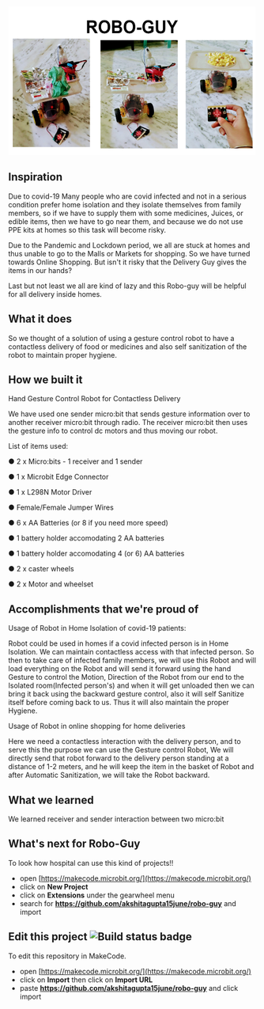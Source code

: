 
<img src="https://github.com/akshitagupta15june/Robo-Guy/blob/master/Screenshot%20(21).png" height=300 width=500>


## Inspiration

Due to covid-19 Many people who are covid infected and not in a serious condition prefer home isolation and they isolate themselves from family members, so if we have to supply them with some
medicines, Juices, or edible items, then we have to go near them, and because
we do not use PPE kits at homes so this task will become risky.

Due to the Pandemic and Lockdown period, we all are stuck at homes and thus
unable to go to the Malls or Markets for shopping. So we have turned towards
Online Shopping. But isn't it risky that the Delivery Guy gives the items in our
hands?


Last but not least we all are kind of lazy and this Robo-guy will be helpful for all delivery inside homes.

## What it does

 So we thought of a solution of using a gesture control robot to have a contactless delivery of food or medicines and also self sanitization of the robot to maintain proper hygiene.

## How we built it

Hand Gesture Control Robot for Contactless Delivery

We have used one sender micro:bit that sends gesture information over to another
receiver micro:bit through radio. The receiver micro:bit then uses the gesture info to
control dc motors and thus moving our robot.

List of items used:

● 2 x Micro:bits - 1 receiver and 1 sender

● 1 x Microbit Edge Connector

● 1 x L298N Motor Driver

● Female/Female Jumper Wires

● 6 x AA Batteries (or 8 if you need more speed)

● 1 battery holder accomodating 2 AA batteries

● 1 battery holder accomodating 4 (or 6) AA batteries

● 2 x caster wheels

● 2 x Motor and wheelset


## Accomplishments that we're proud of

Usage of Robot in Home Isolation of covid-19 patients:

Robot could be used in homes if a covid infected person is in Home Isolation. We can
maintain contactless access with that infected person. So then to take care of infected
family members, we will use this Robot and will load everything on the Robot and will
send it forward using the hand Gesture to control the Motion, Direction of the Robot
from our end to the Isolated room(Infected person's) and when it will get unloaded then
we can bring it back using the backward gesture control, also it will self Sanitize itself
before coming back to us. Thus it will also maintain the proper Hygiene.


Usage of Robot in online shopping for home deliveries

Here we need a contactless interaction with the delivery person, and to serve this
the purpose we can use the Gesture control Robot, We will directly send that robot forward
to the delivery person standing at a distance of 1-2 meters, and he will keep the item in
the basket of Robot and after Automatic Sanitization, we will take the Robot backward.

## What we learned

We learned receiver and sender interaction between two micro:bit

## What's next for Robo-Guy

To look how hospital can use this kind of projects!!



* open [https://makecode.microbit.org/](https://makecode.microbit.org/)
* click on **New Project**
* click on **Extensions** under the gearwheel menu
* search for **https://github.com/akshitagupta15june/robo-guy** and import

## Edit this project ![Build status badge](https://github.com/akshitagupta15june/robo-guy/workflows/MakeCode/badge.svg)

To edit this repository in MakeCode.

* open [https://makecode.microbit.org/](https://makecode.microbit.org/)
* click on **Import** then click on **Import URL**
* paste **https://github.com/akshitagupta15june/robo-guy** and click import
